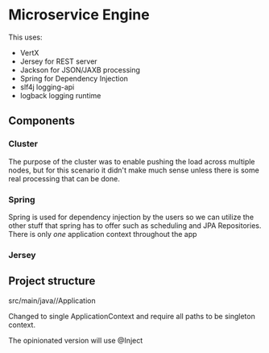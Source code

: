 Microservice Engine
===================

This uses:
* VertX
* Jersey for REST server
* Jackson for JSON/JAXB processing
* Spring for Dependency Injection
* slf4j logging-api
* logback logging runtime


## Components

### Cluster
The purpose of the cluster was to enable pushing the load across multiple nodes, but for this scenario it didn't make much sense unless there is some real processing that can be done.

### Spring

Spring is used for dependency injection by the users so we can utilize the other stuff that spring has to offer such as scheduling and JPA Repositories.  There is only *one* application context throughout the app

### Jersey

## Project structure

src/main/java/<basepackage>/Application

Changed to single ApplicationContext 
and require all paths to be singleton context.

The opinionated version will use @Inject
